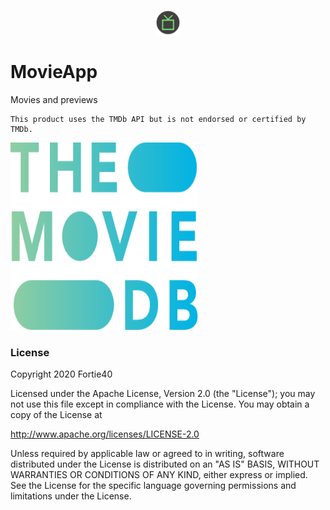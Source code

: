 <p align="center"><img 
	src="demo/logo.png" 
	alt="Logo" width="40px" height="40px" /></p>
    
# MovieApp
Movies and previews

    This product uses the TMDb API but is not endorsed or certified by TMDb.
    
<img 
	src="demo/tmdb.svg" 
	alt="TMDb" width="300" height="300" />

### License
Copyright 2020 Fortie40

Licensed under the Apache License, Version 2.0 (the "License");
you may not use this file except in compliance with the License.
You may obtain a copy of the License at

http://www.apache.org/licenses/LICENSE-2.0

Unless required by applicable law or agreed to in writing, software
distributed under the License is distributed on an "AS IS" BASIS,
WITHOUT WARRANTIES OR CONDITIONS OF ANY KIND, either express or implied.
See the License for the specific language governing permissions and
limitations under the License.
